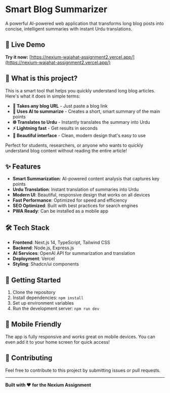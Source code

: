 # Smart Blog Summarizer

A powerful AI-powered web application that transforms long blog posts into concise, intelligent summaries with instant Urdu translations.

## 🌟 Live Demo

**Try it now:** [https://nexium-wajahat-assignment2.vercel.app/](https://nexium-wajahat-assignment2.vercel.app/)

## 📖 What is this project?

This is a smart tool that helps you quickly understand long blog articles. Here's what it does in simple terms:

- **📝 Takes any blog URL** - Just paste a blog link
- **🤖 Uses AI to summarize** - Creates a short, smart summary of the main points
- **🌐 Translates to Urdu** - Instantly translates the summary into Urdu
- **⚡ Lightning fast** - Get results in seconds
- **🎨 Beautiful interface** - Clean, modern design that's easy to use

Perfect for students, researchers, or anyone who wants to quickly understand blog content without reading the entire article!

## ✨ Features

- **Smart Summarization**: AI-powered content analysis that captures key points
- **Urdu Translation**: Instant translation of summaries into Urdu
- **Modern UI**: Beautiful, responsive design that works on all devices
- **Fast Performance**: Optimized for speed and efficiency
- **SEO Optimized**: Built with best practices for search engines
- **PWA Ready**: Can be installed as a mobile app

## 🛠️ Tech Stack

- **Frontend**: Next.js 14, TypeScript, Tailwind CSS
- **Backend**: Node.js, Express.js
- **AI Services**: OpenAI API for summarization and translation
- **Deployment**: Vercel
- **Styling**: Shadcn/ui components

## 🚀 Getting Started

1. Clone the repository
2. Install dependencies: `npm install`
3. Set up environment variables
4. Run the development server: `npm run dev`

## 📱 Mobile Friendly

The app is fully responsive and works great on mobile devices. You can even add it to your home screen for quick access!

## 🤝 Contributing

Feel free to contribute to this project by submitting issues or pull requests.

---

**Built with ❤️ for the Nexium Assignment**
